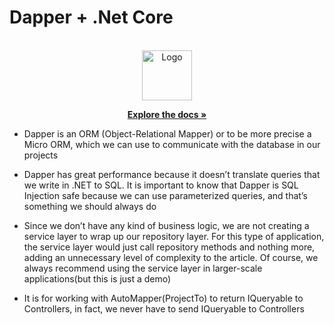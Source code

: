 # Dapper + .Net Core

<!-- PROJECT LOGO -->
<br />
<div align="center">
  <a href="https://github.com/javadbayat1365/DemoDapperNETCoreApi">
    <img src="Images/fvasp109-svg.svg" alt="Logo" width="80" height="80">
  </a>

  <p align="center">
    <a href="https://github.com/javadbayat1365/DemoDapperNETCoreApi"><strong>Explore the docs »</strong></a>
  </p>
</div>

-  Dapper is an ORM (Object-Relational Mapper) or to be more precise a Micro ORM, which we can use to communicate with the database in our projects
-  Dapper has great performance because it doesn’t translate queries that we write in .NET to SQL. It is important to know that Dapper is SQL Injection safe because we can use parameterized queries, and that’s something we should always do

- Since we don’t have any kind of business logic, we are not creating a service layer to wrap up our repository layer. For this type of application, the service layer would just call repository methods and nothing more, adding an unnecessary level of complexity to the article. Of course, we always recommend using the service layer in larger-scale applications(but this is just a demo)
- It is for working with AutoMapper(ProjectTo) to return IQueryable to Controllers, in fact, we never have to send IQueryable to Controllers


